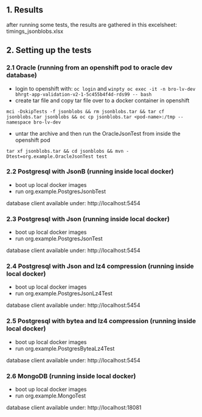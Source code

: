 ## 1. Results

after running some tests, the results are gathered in this excelsheet: timings_jsonblobs.xlsx

## 2. Setting up the tests

### 2.1 Oracle (running from an openshift pod to oracle dev database)
* login to openshift with: `oc login` and `winpty oc exec -it -n bro-lv-dev bhrgt-app-validation-v2-1-5c455b4f4d-rds99 -- bash`
* create tar file and copy tar file over to a docker container in openshift

`mci -DskipTests -f jsonblobs && rm jsonblobs.tar && tar cf jsonblobs.tar jsonblobs && oc cp jsonblobs.tar <pod-name>:/tmp --namespace bro-lv-dev`
* untar the archive and then run the OracleJsonTest from inside the openshift pod

`tar xf jsonblobs.tar && cd jsonblobs && mvn -Dtest=org.example.OracleJsonTest test`

### 2.2 Postgresql with JsonB (running inside local docker)
* boot up local docker images
* run org.example.PostgresJsonbTest

database client available under: http://localhost:5454

### 2.3 Postgresql with Json (running inside local docker)
* boot up local docker images
* run org.example.PostgresJsonTest

database client available under: http://localhost:5454

### 2.4 Postgresql with Json and lz4 compression (running inside local docker)
* boot up local docker images
* run org.example.PostgresJsonLz4Test

database client available under: http://localhost:5454

### 2.5 Postgresql with bytea and lz4 compression (running inside local docker)
* boot up local docker images
* run org.example.PostgresByteaLz4Test

database client available under: http://localhost:5454

### 2.6 MongoDB (running inside local docker)
* boot up local docker images
* run org.example.MongoTest

database client available under: http://localhost:18081
